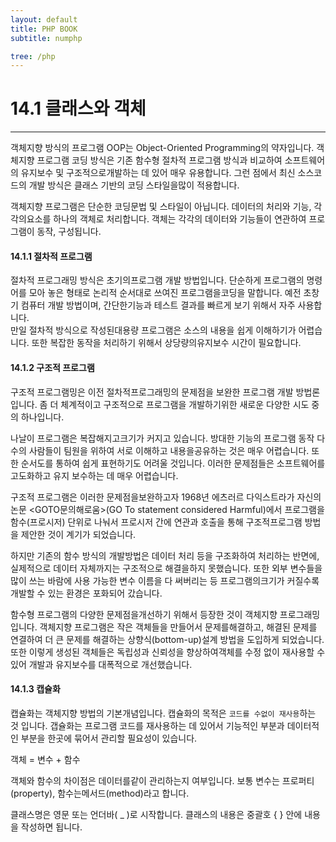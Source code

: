 ```yaml
---
layout: default
title: PHP BOOK
subtitle: numphp

tree: /php
---
```


# 14.1 클래스와 객체
---
객체지향 방식의 프로그램 OOP는 Object-Oriented Programming의 약자입니다. 객체지향 프로그램 코딩 방식은 기존 함수형 절차적 프로그램 방식과 비교하여 소프트웨어의 유지보수 및 구조적으로개발하는 데 있어 매우 유용합니다. 그런 점에서 최신 소스코드의 개발 방식은 클래스 기반의 코딩 스타일을많이 적용합니다.  

객체지향 프로그램은 단순한 코딩문법 및 스타일이 아닙니다. 데이터의 처리와 기능, 각각의요소를 하나의 객체로 처리합니다. 객체는 각각의 데이터와 기능들이 연관하여 프로그램이 동작, 구성됩니다.  

#### 14.1.1 절차적 프로그램
절차적 프로그래밍 방식은 초기의프로그램 개발 방법입니다. 단순하게 프로그램의 명령어를 모아 놓은 형태로 논리적 순서대로 쓰여진 프로그램을코딩을 말합니다. 예전 초창기 컴퓨터 개발 방법이며, 간단한기능과 테스트 결과를 빠르게 보기 위해서 자주 사용합니다.  
만일 절차적 방식으로 작성된대용량 프로그램은 소스의 내용을 쉽게 이해하기가 어렵습니다. 또한 복잡한 동작을 처리하기 위해서 상당량의유지보수 시간이 필요합니다. 

#### 14.1.2 구조적 프로그램
구조적 프로그램밍은 이전 절차적프로그래밍의 문제점을 보완한 프로그램 개발 방법론 입니다. 좀 더 체계적이고 구조적으로 프로그램을 개발하기위한 새로운 다양한 시도 중의 하나입니다.  

나날이 프로그램은 복잡해지고크기가 커지고 있습니다. 방대한 기능의 프로그램 동작 다수의 사람들이 팀원을 위하여 서로 이해하고 내용을공유하는 것은 매우 어렵습니다. 또한 순서도를 통하여 쉽게 표현하기도 어려울 것입니다. 이러한 문제점들은 소프트웨어를 고도화하고 유지 보수하는 데 매우 어렵습니다.  

구조적 프로그램은 이러한 문제점을보완하고자 1968년 에츠러르 다익스트라가 자신의 논문 <GOTO문의해로움>(GO To statement considered Harmful)에서 프로그램을 함수(프로시저) 단위로 나눠서 프로시저 간에 연관과 호출을 통해 구조적프로그램 방법을 제안한 것이 계기가 되었습니다.

하지만 기존의 함수 방식의 개발방법은 데이터 처리 등을 구조화하여 처리하는 반면에, 실제적으로 데이터 자체까지는 구조적으로 해결을하지 못했습니다. 또한 외부 변수들을 많이 쓰는 바람에 사용 가능한 변수 이름을 다 써버리는 등 프로그램의크기가 커질수록 개발할 수 있는 환경은 포화되어 갔습니다.  

함수형 프로그램의 다양한 문제점을개선하기 위해서 등장한 것이 객체지향 프로그래밍입니다. 객체지향 프로그램은 작은 객체들을 만들어서 문제를해결하고, 해결된 문제를 연결하여 더 큰 문제를 해결하는 상향식(bottom-up)설계 방법을 도입하게 되었습니다. 또한 이렇게 생성된 객체들은 독립성과 신뢰성을 향상하여객체를 수정 없이 재사용할 수 있어 개발과 유지보수를 대폭적으로 개선했습니다.  

#### 14.1.3 캡슐화
캡슐화는 객체지향 방법의 기본개념입니다. 캡슐화의 목적은 `코드를 수없이 재사용`하는 것 입니다. 갭슐화는 프로그램 코드를 재사용하는 데 있어서 기능적인 부분과 데이터적인 부분을 한곳에 묶어서 관리할 필요성이 있습니다.

객체 = 변수 + 함수  

객체와 함수의 차이점은 데이터를같이 관리하는지 여부입니다. 보통 변수는 프로퍼티(property), 함수는메서드(method)라고 합니다.



클래스명은 영문 또는 언더바( _ )로 시작합니다. 클래스의 내용은 중괄호 { } 안에 내용을 작성하면 됩니다.